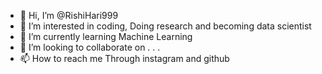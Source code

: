 - 👋 Hi, I’m @RishiHari999
- 👀 I’m interested in coding, Doing research and becoming data scientist
- 🌱 I’m currently learning Machine Learning
- 💞️ I’m looking to collaborate on . . .
- 📫 How to reach me Through instagram and github

<!---
RishiHari999/RishiHari999 is a ✨ special ✨ repository because its `README.md` (this file) appears on your GitHub profile.
You can click the Preview link to take a look at your changes.
--->
